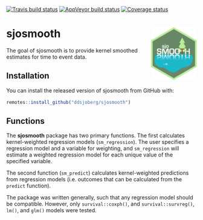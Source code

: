 
<!-- README.md is generated from README.Rmd. Please edit that file -->

[![Travis build
status](https://travis-ci.org/ddsjoberg/sjosmooth.svg?branch=master)](https://travis-ci.org/ddsjoberg/sjosmooth)
[![AppVeyor build
status](https://ci.appveyor.com/api/projects/status/github/ddsjoberg/sjosmooth?branch=master&svg=true)](https://ci.appveyor.com/project/ddsjoberg/sjosmooth)
[![Coverage
status](https://codecov.io/gh/ddsjoberg/sjosmooth/branch/master/graph/badge.svg)](https://codecov.io/github/ddsjoberg/sjosmooth?branch=master)

# sjosmooth <img src="man/figures/logo.png" align="right" height=140/>

The goal of sjosmooth is to provide kernel smoothed estimates for time
to event data.

## Installation

You can install the released version of sjosmooth from GitHub with:

``` r
remotes::install_github("ddsjoberg/sjosmooth")
```

## Functions

The **sjosmooth** package has two primary functions. The first
calculates kernel-weighted regression models (`sm_regression`). The user
specifies a regression model and a variable for weighting, and
`sm_regression` will estimate a weighted regression model for each
unique value of the specified variable.

The second function (`sm_predict`) calculates kernel-weighted
predictions from regression models (i.e. outcomes that can be calculated
from the `predict` function).

The package was written generally, such that any regression model should
be compatible. However, only `survival::coxph()`, and
`survival::survreg()`, `lm()`, and `glm()` models were tested.
